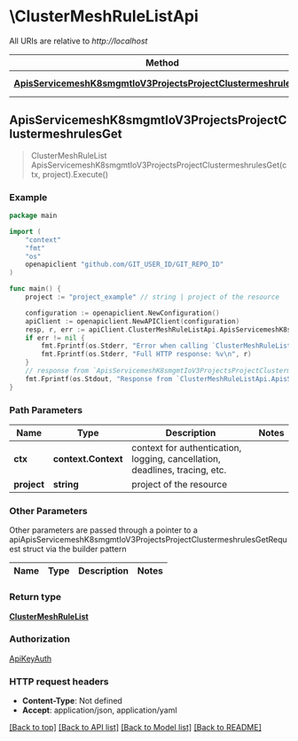 # \ClusterMeshRuleListApi

All URIs are relative to *http://localhost*

Method | HTTP request | Description
------------- | ------------- | -------------
[**ApisServicemeshK8smgmtIoV3ProjectsProjectClustermeshrulesGet**](ClusterMeshRuleListApi.md#ApisServicemeshK8smgmtIoV3ProjectsProjectClustermeshrulesGet) | **Get** /apis/servicemesh.k8smgmt.io/v3/projects/{project}/clustermeshrules | 



## ApisServicemeshK8smgmtIoV3ProjectsProjectClustermeshrulesGet

> ClusterMeshRuleList ApisServicemeshK8smgmtIoV3ProjectsProjectClustermeshrulesGet(ctx, project).Execute()





### Example

```go
package main

import (
    "context"
    "fmt"
    "os"
    openapiclient "github.com/GIT_USER_ID/GIT_REPO_ID"
)

func main() {
    project := "project_example" // string | project of the resource

    configuration := openapiclient.NewConfiguration()
    apiClient := openapiclient.NewAPIClient(configuration)
    resp, r, err := apiClient.ClusterMeshRuleListApi.ApisServicemeshK8smgmtIoV3ProjectsProjectClustermeshrulesGet(context.Background(), project).Execute()
    if err != nil {
        fmt.Fprintf(os.Stderr, "Error when calling `ClusterMeshRuleListApi.ApisServicemeshK8smgmtIoV3ProjectsProjectClustermeshrulesGet``: %v\n", err)
        fmt.Fprintf(os.Stderr, "Full HTTP response: %v\n", r)
    }
    // response from `ApisServicemeshK8smgmtIoV3ProjectsProjectClustermeshrulesGet`: ClusterMeshRuleList
    fmt.Fprintf(os.Stdout, "Response from `ClusterMeshRuleListApi.ApisServicemeshK8smgmtIoV3ProjectsProjectClustermeshrulesGet`: %v\n", resp)
}
```

### Path Parameters


Name | Type | Description  | Notes
------------- | ------------- | ------------- | -------------
**ctx** | **context.Context** | context for authentication, logging, cancellation, deadlines, tracing, etc.
**project** | **string** | project of the resource | 

### Other Parameters

Other parameters are passed through a pointer to a apiApisServicemeshK8smgmtIoV3ProjectsProjectClustermeshrulesGetRequest struct via the builder pattern


Name | Type | Description  | Notes
------------- | ------------- | ------------- | -------------


### Return type

[**ClusterMeshRuleList**](ClusterMeshRuleList.md)

### Authorization

[ApiKeyAuth](../README.md#ApiKeyAuth)

### HTTP request headers

- **Content-Type**: Not defined
- **Accept**: application/json, application/yaml

[[Back to top]](#) [[Back to API list]](../README.md#documentation-for-api-endpoints)
[[Back to Model list]](../README.md#documentation-for-models)
[[Back to README]](../README.md)

